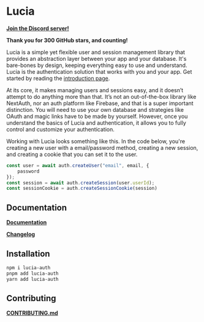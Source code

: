 # Lucia

**[Join the Discord server!](https://discord.gg/PwrK3kpVR3)**

**Thank you for 300 GitHub stars, and counting!**

Lucia is a simple yet flexible user and session management library that provides an
abstraction layer between your app and your database. It's bare-bones by design, keeping
everything easy to use and understand. Lucia is the authentication solution that works with
you and your app. Get started by reading the [introduction page](https://lucia-auth.vercel.app/learn/start-here/introduction).

At its core, it makes managing users and sessions easy, and it doesn’t attempt to do anything more than that. It’s not an out-of-the-box library like NextAuth, nor an auth platform like Firebase, and that is a super important distinction. You will need to use your own database and strategies like OAuth and magic links have to be made by yourself. However, once you understand the basics of Lucia and authentication, it allows you to fully control and customize your authentication.

Working with Lucia looks something like this. In the code below, you're creating a new user with a email/password method, creating a new session, and creating a cookie that you can set it to the user.

```ts
const user = await auth.createUser("email", email, {
	password
});
const session = await auth.createSession(user.userId);
const sessionCookie = auth.createSessionCookie(session)
```

## Documentation

**[Documentation](https://lucia-auth.vercel.app)**

**[Changelog](https://github.com/pilcrowOnPaper/lucia-auth/blob/main/CHANGELOG.md)**

## Installation

```bash
npm i lucia-auth
pnpm add lucia-auth
yarn add lucia-auth
```

## Contributing

**[CONTRIBUTING.md](https://github.com/pilcrowOnPaper/lucia-auth/blob/main/CONTRIBUTING.md)**
